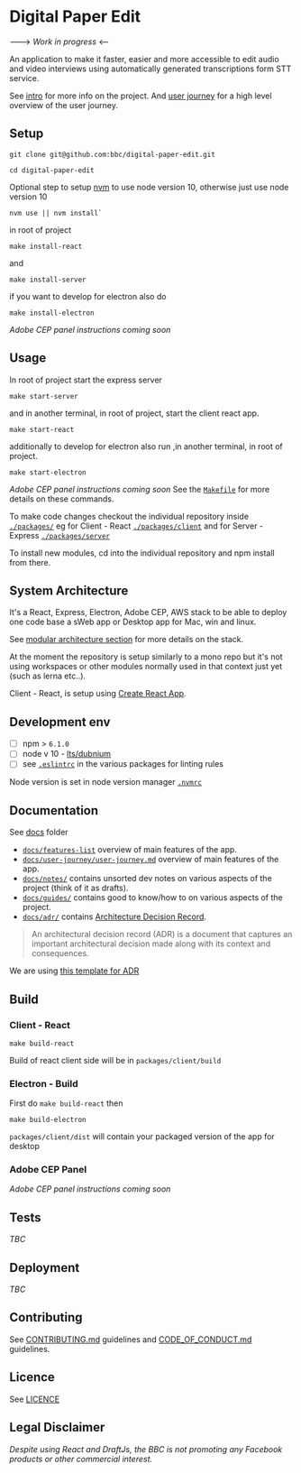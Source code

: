 # Digital Paper Edit

---> _Work in progress_ <--

An application to make it faster, easier and more accessible to edit audio and video interviews using automatically generated transcriptions form STT service.

See [intro](./docs/intro.md) for more info on the project. And [user journey](./docs/guides/user-journey/user-journey.md) for a high level overview of the user journey.

## Setup

<!-- _stack - optional_

_How to build and run the code/app_ -->


```
git clone git@github.com:bbc/digital-paper-edit.git
```

```
cd digital-paper-edit
```

Optional step to setup [nvm](https://github.com/nvm-sh/nvm) to use node version 10, otherwise just use node version 10
```
nvm use || nvm install`
```

in root of project
```
make install-react
```

and 
```
make install-server
```

if you want to develop for electron also do 
```
make install-electron
```

_Adobe CEP panel instructions coming soon_

## Usage

<!-- `cd` into the individual repository inside [`./packages`](./packages) and npm start, or see respective README and package.json for how deal with each. -->


In root of project start the express server

```
make start-server
```

and in another terminal, in root of project, start the client react app.
```
make start-react
```

additionally to develop for electron also run ,in another terminal, in root of project.

```
make start-electron
```


_Adobe CEP panel instructions coming soon_
See the [`Makefile`](./Makefile) for more details on these commands.


To make code changes checkout the individual repository inside [`./packages/`](./packages)
eg for Client - React [`./packages/client`](./packages/client)
and for Server - Express [`./packages/server`](./packages/server)

To install new modules, cd into the individual repository and npm install from there.


## System Architecture

It's a React, Express, Electron, Adobe CEP, AWS stack to be able to deploy one code base a sWeb app or Desktop app for Mac, win and linux.

See [modular architecture section](./docs/guides/modular-architecture.md) for more details on the stack.

At the moment the repository is setup similarly to a mono repo but it's not using workspaces or other modules normally used in that context just yet (such as lerna etc..).

Client - React, is setup using [Create React App](https://facebook.github.io/create-react-app/docs/getting-started).

## Development env

<!--
 _How to run the development environment_

_Coding style convention ref optional, eg which linter to use_

_Linting, github pre-push hook - optional_ -->

- [ ] npm > `6.1.0`
- [ ] node v 10 - [lts/dubnium](https://scotch.io/tutorials/whats-new-in-node-10-dubnium)
- [ ] see [`.eslintrc`](./.eslintrc) in the various packages for linting rules

Node version is set in node version manager [`.nvmrc`](https://github.com/creationix/nvm#nvmrc)

<!-- TODO: Setup eslint in express server -->

## Documentation

See [docs](./docs) folder 

- [`docs/features-list`](./docs/features-list.md) overview of main features of the app.
- [`docs/user-journey/user-journey.md`](./docs/user-journey/user-journey.md) overview of main features of the app.
- [`docs/notes/`](./docs/notes/) contains unsorted dev notes on various aspects of the project (think of it as drafts).
- [`docs/guides/`](./docs/guides/) contains good to know/how to on various aspects of the project.
- [`docs/adr/`](./docs/adr/) contains [Architecture Decision Record](https://github.com/joelparkerhenderson/architecture_decision_record).

> An architectural decision record (ADR) is a document that captures an important architectural decision made along with its context and consequences.

We are using [this template for ADR](https://gist.github.com/iaincollins/92923cc2c309c2751aea6f1b34b31d95)
<!-- 
[There also QA testing docs](./docs/qa/README.md) to manual test the component before a major release, (QA testing does not require any technical knowledge). -->


## Build

<!-- _How to run build_ -->

<!-- See README for individual packages for more details ?-->

### Client - React 

```
make build-react
```

Build of react client side will be in `packages/client/build`


### Electron - Build
First do `make build-react` then 

```
make build-electron
```

`packages/client/dist` will contain your packaged version of the app for desktop

### Adobe CEP Panel 

_Adobe CEP panel instructions coming soon_

## Tests

<!-- _How to carry out tests_ -->

_TBC_

<!-- Test coverage using [`jest`](https://jestjs.io/), to run tests

```
npm run test
```

During development you can use

```
npm run test:watch
``` -->

<!-- See README for individual packages for more details -->


<!-- ## Travis CI

On commit this repo uses the [.travis.yml](./.travis.yml) config tu run the automated test on [travis CI](https://travis-ci.org/bbc/react-transcript-editor). -->


## Deployment

<!-- _How to deploy the code/app into test/staging/production_ -->

_TBC_

<!-- See README for individual packages for more details -->

## Contributing

See [CONTRIBUTING.md](./CONTRIBUTING.md) guidelines and [CODE_OF_CONDUCT.md](./CODE_OF_CONDUCT.md) guidelines.

## Licence
<!-- mention MIT Licence -->
See [LICENCE](./LICENCE.md)

## Legal Disclaimer

_Despite using React and DraftJs, the BBC is not promoting any Facebook products or other commercial interest._


<!-- ---

# TODO
- [x] `.gitignore`, various `node_modules` folders + `dist` folder for electron and `build` folder for react
- [ ] way to deal with `node_modules` repetitions
- [ ] TravisCI deploy for electron cross platform into github releases
- [ ] add auto update module using github releases
- [ ] figure out how to use and if necessary to use, yarn and lerna for mono repo 
- [ ] figure out how to setup monorepo for npm publishing of individual modules, name spacing etc..
- [ ] figure out where/how to handle configs (eg server and db details for production and development)
- [ ] figure out how to have dev, staging and live enviroment. -->